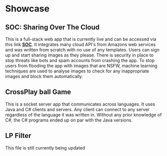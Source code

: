 # Showcase
## SOC: Sharing Over The Cloud
This is a full-stack web app that is currently live and can be accessed via this link **[SOC](http://ec2-3-8-195-243.eu-west-2.compute.amazonaws.com/SOC/)**. It integrates many cloud API's from Amazons web services and was written from scratch with no use of any templates. Users can sign up and start sharing images as they please.  There is security in place to stop threats like bots and spam accounts from crashing the app. To stop users from flooding the app with images that are NSFW, machine learning techniques are used to analyse images to check for any inappropriate images and block them automatically.

## CrossPlay ball Game
This is a socket server app that communicates across languages. It uses Java and C# clients and servers. Any client can connect to any server regardless of the language it was written in. Without any prior knowledge of C#, the C# programs ended up on par with the Java versions.

## LP Filter



This file is still currently being updated
